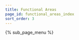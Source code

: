 ```yaml
---
title: Functional Areas
page_id: functional_areas_index
sort_order: 3
---
```


{% sub_page_menu %}

